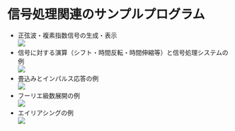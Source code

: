 # 信号処理関連のサンプルプログラム

<ul>
<li>
  正弦波・複素指数信号の生成・表示<br/>
  <a href="http://colab.research.google.com/github/knakamura1982/signal_processing/blob/main/sinwave.ipynb"><img src="https://colab.research.google.com/assets/colab-badge.svg"></a>
</li>
<li>
  信号に対する演算（シフト・時間反転・時間伸縮等）と信号処理システムの例<br/>
  <a href="http://colab.research.google.com/github/knakamura1982/signal_processing/blob/main/system.ipynb"><img src="https://colab.research.google.com/assets/colab-badge.svg"></a>
</li>
<li>
  畳込みとインパルス応答の例<br/>
  <a href="http://colab.research.google.com/github/knakamura1982/signal_processing/blob/main/convolution.ipynb"><img src="https://colab.research.google.com/assets/colab-badge.svg"></a>
</li>
<li>
  フーリエ級数展開の例<br/>
  <a href="http://colab.research.google.com/github/knakamura1982/signal_processing/blob/main/fourier.ipynb"><img src="https://colab.research.google.com/assets/colab-badge.svg"></a>
</li>
<li>
  エイリアシングの例<br/>
  <a href="http://colab.research.google.com/github/knakamura1982/signal_processing/blob/main/aliasing.ipynb"><img src="https://colab.research.google.com/assets/colab-badge.svg"></a>
</li>
</ul>
